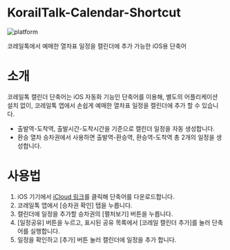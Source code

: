 # KorailTalk-Calendar-Shortcut
![platform](https://img.shields.io/badge/platform-iOS-blue)

코레일톡에서 예매한 열차표 일정을 캘린더에 추가 가능한 iOS용 단축어

# 소개
코레일톡 캘린더 단축어는 iOS 자동화 기능인 단축어를 이용해, 별도의 어플리케이션 설치 없이, 코레일톡 앱에서 손쉽게 예매한 열차표 일정을 캘린더에 추가 할 수 있습니다.
 * 출발역-도착역, 출발시간-도착시간을 기준으로 캘린더 일정을 자동 생성합니다.
 * 환승 열차 승차권에서 사용하면 출발역-환승역, 환승역-도착역 총 2개의 일정을 생성합니다.

# 사용법
1. iOS 기기에서 [iCloud 링크](https://www.icloud.com/shortcuts/de84cb16c68a4092a4784ebd7d1dbace)를 클릭해 단축어를 다운로드합니다.
2. 코레일톡 앱에서 [승차권 확인] 탭을 누릅니다.
3. 캘린더에 일정을 추가할 승차권의 [펼처보기] 버튼을 누릅니다.
4. [일정공유] 버튼을 누르고, 표시된 공유 목록에서 [코레일 캘린더 추가]를 눌러 단축어를 실행합니다.
5. 일정을 확인하고 [추가] 버튼 눌러 캘린더에 일정을 추가 합니다.



